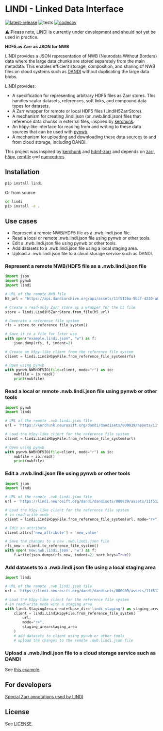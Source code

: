 # LINDI - Linked Data Interface

[![latest-release](https://img.shields.io/pypi/v/lindi.svg)](https://pypi.org/project/lindi)
![tests](https://github.com/neurodatawithoutborders/lindi/actions/workflows/integration_tests.yml/badge.svg)
[![codecov](https://codecov.io/gh/neurodatawithoutborders/lindi/branch/main/graph/badge.svg?token=xxxx)](https://codecov.io/gh/neurodatawithoutborders/lindi)

:warning: Please note, LINDI is currently under development and should not yet be used in practice.

**HDF5 as Zarr as JSON for NWB**

LINDI provides a JSON representation of NWB (Neurodata Without Borders) data where the large data chunks are stored separately from the main metadata. This enables efficient storage, composition, and sharing of NWB files on cloud systems such as [DANDI](https://www.dandiarchive.org/) without duplicating the large data blobs.

LINDI provides:

- A specification for representing arbitrary HDF5 files as Zarr stores. This handles scalar datasets, references, soft links, and compound data types for datasets.
- A Zarr wrapper for remote or local HDF5 files (LindiH5ZarrStore).
- A mechanism for creating .lindi.json (or .nwb.lindi.json) files that reference data chunks in external files, inspired by [kerchunk](https://github.com/fsspec/kerchunk).
- An h5py-like interface for reading from and writing to these data sources that can be used with [pynwb](https://pynwb.readthedocs.io/en/stable/).
- A mechanism for uploading and downloading these data sources to and from cloud storage, including DANDI.

This project was inspired by [kerchunk](https://github.com/fsspec/kerchunk) and [hdmf-zarr](https://hdmf-zarr.readthedocs.io/en/latest/index.html) and depends on [zarr](https://zarr.readthedocs.io/en/stable/), [h5py](https://www.h5py.org/), [remfile](https://github.com/magland/remfile) and [numcodecs](https://numcodecs.readthedocs.io/en/stable/).

## Installation

```bash
pip install lindi
```

Or from source

```bash
cd lindi
pip install -e .
```

## Use cases

* Represent a remote NWB/HDF5 file as a .nwb.lindi.json file.
* Read a local or remote .nwb.lindi.json file using pynwb or other tools.
* Edit a .nwb.lindi.json file using pynwb or other tools.
* Add datasets to a .nwb.lindi.json file using a local staging area.
* Upload a .nwb.lindi.json file to a cloud storage service such as DANDI.

### Represent a remote NWB/HDF5 file as a .nwb.lindi.json file

```python
import json
import pynwb
import lindi

# URL of the remote NWB file
h5_url = "https://api.dandiarchive.org/api/assets/11f512ba-5bcf-4230-a8cb-dc8d36db38cb/download/"

# Create a read-only Zarr store as a wrapper for the h5 file
store = lindi.LindiH5ZarrStore.from_file(h5_url)

# Generate a reference file system
rfs = store.to_reference_file_system()

# Save it to a file for later use
with open("example.lindi.json", "w") as f:
    json.dump(rfs, f, indent=2)

# Create an h5py-like client from the reference file system
client = lindi.LindiH5pyFile.from_reference_file_system(rfs)

# Open using pynwb
with pynwb.NWBHDF5IO(file=client, mode="r") as io:
    nwbfile = io.read()
    print(nwbfile)
```

### Read a local or remote .nwb.lindi.json file using pynwb or other tools

```python
import pynwb
import lindi

# URL of the remote .nwb.lindi.json file
url = 'https://kerchunk.neurosift.org/dandi/dandisets/000939/assets/11f512ba-5bcf-4230-a8cb-dc8d36db38cb/zarr.json'

# Load the h5py-like client for the reference file system
client = lindi.LindiH5pyFile.from_reference_file_system(url)

# Open using pynwb
with pynwb.NWBHDF5IO(file=client, mode="r") as io:
    nwbfile = io.read()
    print(nwbfile)
```

### Edit a .nwb.lindi.json file using pynwb or other tools

```python
import json
import lindi

# URL of the remote .nwb.lindi.json file
url = 'https://lindi.neurosift.org/dandi/dandisets/000939/assets/11f512ba-5bcf-4230-a8cb-dc8d36db38cb/zarr.json'

# Load the h5py-like client for the reference file system
# in read-write mode
client = lindi.LindiH5pyFile.from_reference_file_system(url, mode="r+")

# Edit an attribute
client.attrs['new_attribute'] = 'new_value'

# Save the changes to a new .nwb.lindi.json file
rfs_new = client.to_reference_file_system()
with open('new.nwb.lindi.json', 'w') as f:
    f.write(json.dumps(rfs_new, indent=2, sort_keys=True))
```

### Add datasets to a .nwb.lindi.json file using a local staging area

```python
import lindi

# URL of the remote .nwb.lindi.json file
url = 'https://lindi.neurosift.org/dandi/dandisets/000939/assets/11f512ba-5bcf-4230-a8cb-dc8d36db38cb/zarr.json'

# Load the h5py-like client for the reference file system
# in read-write mode with a staging area
with lindi.StagingArea.create(base_dir='lindi_staging') as staging_area:
    client = lindi.LindiH5pyFile.from_reference_file_system(
        url,
        mode="r+",
        staging_area=staging_area
    )
    # add datasets to client using pynwb or other tools
    # upload the changes to the remote .nwb.lindi.json file
```

### Upload a .nwb.lindi.json file to a cloud storage service such as DANDI

See [this example](https://github.com/magland/lindi-dandi/blob/main/devel/lindi_test_2.py).


## For developers

[Special Zarr annotations used by LINDI](docs/special_zarr_annotations.md)

## License

See [LICENSE](LICENSE).
